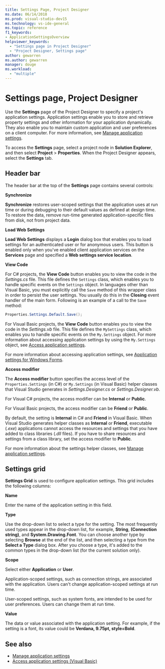 ```yaml
---
title: Settings Page, Project Designer
ms.date: 06/14/2018
ms.prod: visual-studio-dev15
ms.technology: vs-ide-general
ms.topic: reference
f1_keywords:
- ApplicationSettingsOverview
helpviewer_keywords:
  - "Settings page in Project Designer"
  - "Project Designer, Settings page"
author: gewarren
ms.author: gewarren
manager: douge
ms.workload:
  - "multiple"
---
```

# Settings page, Project Designer

Use the **Settings** page of the Project Designer to specify a project's application settings. Application settings enable you to store and retrieve property settings and other information for your application dynamically. They also enable you to maintain custom application and user preferences on a client computer. For more information, see [Manage application settings](../managing-application-settings-dotnet.md).

To access the **Settings** page, select a project node in **Solution Explorer**, and then select **Project** > **Properties**. When the Project Designer appears, select the **Settings** tab.

## Header bar

The header bar at the top of the **Settings** page contains several controls:

**Synchronize**

**Synchronize** restores user-scoped settings that the application uses at run time or during debugging to their default values as defined at design time. To restore the data, remove run-time generated application-specific files from disk, not from project data.

**Load Web Settings**

**Load Web Settings** displays a **Login** dialog box that enables you to load settings for an authenticated user or for anonymous users. This button is enabled only when you've enabled client application services on the **Services** page and specified a **Web settings service location**.

**View Code**

For C# projects, the **View Code** button enables you to view the code in the *Settings.cs* file. This file defines the `Settings` class, which enables you to handle specific events on the `Settings` object. In languages other than Visual Basic, you must explicitly call the `Save` method of this wrapper class in order to persist the user settings. You usually do this in the **Closing** event handler of the main form. Following is an example of a call to the `Save` method:

```csharp
Properties.Settings.Default.Save();
```

For Visual Basic projects, the **View Code** button enables you to view the code in the *Settings.vb* file. This file defines the `MySettings` class, which enables you to handle specific events on the `My.Settings` object. For more information about accessing application settings by using the `My.Settings` object, see [Access application settings](/dotnet/visual-basic/developing-apps/programming/app-settings/accessing-application-settings).

For more information about accessing application settings, see [Application settings for Windows Forms](/dotnet/framework/winforms/advanced/application-settings-for-windows-forms).

**Access modifier**

The **Access modifier** button specifies the access level of the `Properties.Settings` (in C#) or `My.Settings` (in Visual Basic) helper classes that Visual Studio generates in *Settings.Designer.cs* or *Settings.Designer.vb*.

For Visual C# projects, the access modifier can be **Internal** or **Public**.

For Visual Basic projects, the access modifier can be **Friend** or **Public**.

By default, the setting is **Internal** in C# and **Friend** in Visual Basic. When Visual Studio generates helper classes as **Internal** or **Friend**, executable (*.exe*) applications cannot access the resources and settings that you have added to class libraries (*.dll* files). If you have to share resources and settings from a class library, set the access modifier to **Public**.

For more information about the settings helper classes, see [Manage application settings](../managing-application-settings-dotnet.md).

## Settings grid

**Settings Grid** is used to configure application settings. This grid includes the following columns:

**Name**

Enter the name of the application setting in this field.

**Type**

Use the drop-down list to select a type for the setting. The most frequently used types appear in the drop-down list, for example, **String**, **(Connection string)**, and **System.Drawing.Font**. You can choose another type by selecting **Browse** at the end of the list, and then selecting a type from the **Select a Type** dialog box. After you choose a type, it's added to the common types in the drop-down list (for the current solution only).

**Scope**

Select either **Application** or **User**.

Application-scoped settings, such as connection strings, are associated with the application. Users can't change application-scoped settings at run time.

User-scoped settings, such as system fonts, are intended to be used for user preferences. Users can change them at run time.

**Value**

The data or value associated with the application setting. For example, if the setting is a font, its value could be **Verdana, 9.75pt, style=Bold**.

## See also

- [Manage application settings](../managing-application-settings-dotnet.md)
- [Access application settings (Visual Basic)](/dotnet/visual-basic/developing-apps/programming/app-settings/accessing-application-settings)